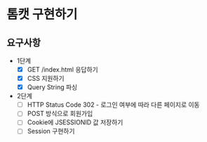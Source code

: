 # 톰캣 구현하기

## 요구사항

- 1단계
    - [x] GET /index.html 응답하기
    - [x] CSS 지원하기
    - [x] Query String 파싱
- 2단계
    - [ ] HTTP Status Code 302 - 로그인 여부에 따라 다른 페이지로 이동
    - [ ] POST 방식으로 회원가입
    - [ ] Cookie에 JSESSIONID 값 저장하기
    - [ ] Session 구현하기
